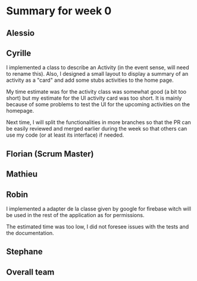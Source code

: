 # Summary for week 0

## Alessio

## Cyrille
I implemented a class to describe an Activity (in the event sense, will need to rename this). Also, I designed a small layout to display a summary of an activity as a "card" and add some stubs activities to the home page.

My time estimate was for the activity class was somewhat good (a bit too short) but my estimate for the UI activity card was too short. It is mainly because of some problems to test the UI for the upcoming activities on the homepage.

Next time, I will split the functionalities in more branches so that the PR can be easily reviewed and merged earlier during the week so that others can use my code (or at least its interface) if needed.

## Florian (Scrum Master)

## Mathieu

## Robin
I implemented a adapter de la classe given by google for firebase witch will be used in the rest of the application as for permissions.

The estimated time was too low, I did not foresee issues with the tests and the documentation.

## Stephane

## Overall team
